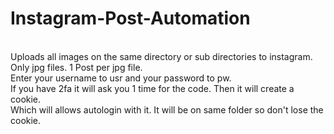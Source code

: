 # Instagram-Post-Automation
<br>Uploads all images on the same directory or sub directories to instagram. 
<br>Only jpg files. 1 Post per jpg file.
<br>Enter your username to usr and your password to pw.
<br>If you have 2fa it will ask you 1 time for the code. Then it will create a cookie.
<br>Which will allows autologin with it. It will be on same folder so don't lose the cookie.

